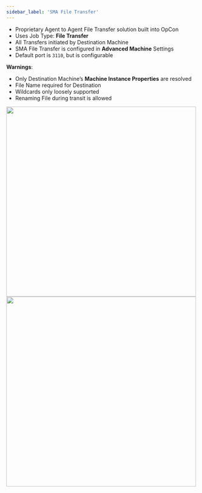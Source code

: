 ```yaml
---
sidebar_label: 'SMA File Transfer'
---
```


<!--
<figure>
    <audio
        controls
        src="audiobasic/SMAFT.mp3">
            Your browser does not support the
            <code>audio</code> element.
    </audio>
</figure>
-->

* Proprietary Agent to Agent File Transfer solution built into OpCon
* Uses Job Type: **File Transfer**
* All Transfers initiated by Destination Machine
* SMA File Transfer is configured in **Advanced Machine** Settings
* Default port is ```3110```, but is configurable

**Warnings**:  

* Only Destination Machine’s **Machine Instance Properties** are resolved
* File Name required for Destination
* Wildcards only loosely supported
* Renaming File during transit is allowed

<a href="imgbasic/434.png" target="_blank"><img src="imgbasic/434.png" width="500"></img></a>  
<a href="imgbasic/435.png" target="_blank"><img src="imgbasic/435.png" width="500"></img></a>  